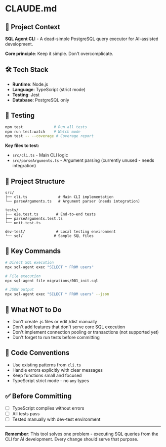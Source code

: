 # CLAUDE.md

## 🎯 Project Context

**SQL Agent CLI** - A dead-simple PostgreSQL query executor for AI-assisted development.

**Core principle**: Keep it simple. Don't overcomplicate.

## 🛠 Tech Stack

- **Runtime**: Node.js
- **Language**: TypeScript (strict mode)
- **Testing**: Jest
- **Database**: PostgreSQL only

## 🧪 Testing

```bash
npm test              # Run all tests
npm run test:watch    # Watch mode
npm test -- --coverage # Coverage report
```

**Key files to test:**
- `src/cli.ts` - Main CLI logic
- `src/parseArguments.ts` - Argument parsing (currently unused - needs integration)

## 📁 Project Structure

```
src/
├── cli.ts              # Main CLI implementation
└── parseArguments.ts   # Argument parser (needs integration)

tests/
├── e2e.test.ts        # End-to-end tests
├── parseArguments.test.ts
└── unit.test.ts

dev-test/              # Local testing environment
└── sql/              # Sample SQL files
```

## 🚀 Key Commands

```bash
# Direct SQL execution
npx sql-agent exec "SELECT * FROM users"

# File execution
npx sql-agent file migrations/001_init.sql

# JSON output
npx sql-agent exec "SELECT * FROM users" --json
```

## 🚫 What NOT to Do

- Don't create .js files or edit /dist manually
- Don't add features that don't serve core SQL execution
- Don't implement connection pooling or transactions (not supported yet)
- Don't forget to run tests before committing

## 📝 Code Conventions

- Use existing patterns from `cli.ts`
- Handle errors explicitly with clear messages
- Keep functions small and focused
- TypeScript strict mode - no `any` types

## ✅ Before Committing

- [ ] TypeScript compiles without errors
- [ ] All tests pass
- [ ] Tested manually with dev-test environment

---

**Remember**: This tool solves one problem - executing SQL queries from the CLI for AI development. Every change should serve that purpose.